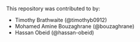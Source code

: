 This repository was contributed to by:

  * Timothy Brathwaite (@timothyb0912)
  * Mohamed Amine Bouzaghrane (@bouzaghrane)
  * Hassan Obeid (@hassan-obeid)
